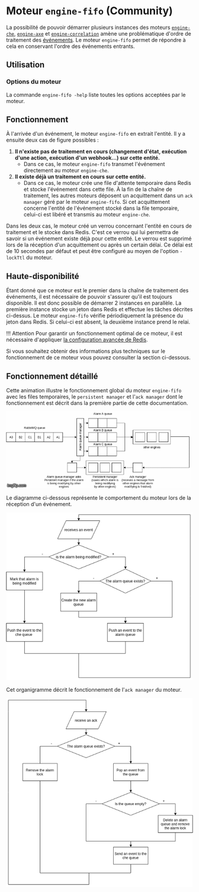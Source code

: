 # Moteur `engine-fifo` (Community)

La possibilité de pouvoir démarrer plusieurs instances des moteurs [`engine-che`](moteur-che.md), [`engine-axe`](moteur-axe.md) et [`engine-correlation`](moteur-correlation.md) amène une problématique d'ordre de traitement des [événements](../../../guide-utilisation/vocabulaire/#evenement). Le moteur `engine-fifo` permet de répondre à cela en conservant l'ordre des événements entrants.

## Utilisation

### Options du moteur

La commande `engine-fifo -help` liste toutes les options acceptées par le moteur.

## Fonctionnement

À l'arrivée d'un événement, le moteur `engine-fifo` en extrait l'entité. Il y a ensuite deux cas de figure possibles :

1. **Il n'existe pas de traitement en cours (changement d'état, exécution d'une action, exécution d'un webhook…) sur cette entité.**
    * Dans ce cas, le moteur `engine-fifo` transmet l'événement directement au moteur `engine-che`.  
2. **Il existe déjà un traitement en cours sur cette entité.**  
    * Dans ce cas, le moteur crée une file d'attente temporaire dans Redis et stocke l'événement dans cette file. À la fin de la chaîne de traitement, les autres moteurs déposent un acquittement dans un `ack manager` géré par le moteur `engine-fifo`. Si cet acquittement concerne l'entité de l'événement stocké dans la file temporaire, celui-ci est libéré et transmis au moteur `engine-che`.

Dans les deux cas, le moteur créé un verrou concernant l'entité en cours de traitement et le stocke dans Redis. C'est ce verrou qui lui permettra de savoir si un événement existe déjà pour cette entité. Le verrou est supprimé lors de la réception d'un acquittement ou après un certain délai. Ce délai est de 10 secondes par défaut et peut être configuré au moyen de l'option `-lockTtl` du moteur.

## Haute-disponibilité

Étant donné que ce moteur est le premier dans la chaîne de traitement des événements, il est nécessaire de pouvoir s'assurer qu'il est toujours disponible. Il est donc possible de démarrer 2 instances en parallèle. La première instance stocke un jeton dans Redis et effectue les tâches décrites ci-dessus. Le moteur `engine-fifo` vérifie périodiquement la présence du jeton dans Redis. Si celui-ci est absent, la deuxième instance prend le relai.

!!! Attention
    Pour garantir un fonctionnement optimal de ce moteur, il est nécessaire d'appliquer [la configuration avancée de Redis](../administration-avancee/configuration-composants/serveur-cache-redis.md).

Si vous souhaitez obtenir des informations plus techniques sur le fonctionnement de ce moteur vous pouvez consulter la section ci-dessous.

## Fonctionnement détaillé

Cette animation illustre le fonctionnement global du moteur `engine-fifo` avec les files temporaires, le `persistent manager` et l'`ack manager` dont le fonctionnement est décrit dans la première partie de cette documentation.

![Fonctionnement global engine-fifo](img/fonctionnement_fifo.gif)

Le diagramme ci-dessous représente le comportement du moteur lors de la réception d'un événement.

![Organigramme réception d'un événement](img/new_event_schema.png)

Cet organigramme décrit le fonctionnement de l'`ack manager` du moteur.

![Fonctionnement de l'ack manager](img/ack_manager_schema.png)
